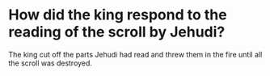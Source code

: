 # How did the king respond to the reading of the scroll by Jehudi?

The king cut off the parts Jehudi had read and threw them in the fire until all the scroll was destroyed.
